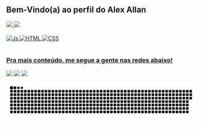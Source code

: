 ## Bem-Vindo(a) ao perfil do Alex Allan

<div>
  <a href="https://github.com/AllexAllan">
  <img height="180em" src="https://github-readme-stats.vercel.app/api?username=AllexAllan&show_icons=true&theme=dracula&include_all_commits=true&count_private=true"/>
  <img height="180em" src="https://github-readme-stats.vercel.app/api/top-langs/?username=AllexAllan&layout=compact&langs_count=6&theme=dracula"/>
</div>
<div style="display: inline_block"><br>
  <img align="center" alt="Js" height="30" width="90" src="https://img.shields.io/badge/JavaScript-F7DF1E?logo=javascript&logoColor=000&style=flat" >
  <img align="center" alt="HTML" height="30" width="90" src="https://img.shields.io/badge/HTML5-E34F26?logo=html5&logoColor=fff&style=flat">
  <img align="center" alt="CSS" height="30" width="90"  src="https://img.shields.io/badge/CSS3-1572B6?logo=css3&logoColor=fff&style=flat">
</div>
 
 <br>
 
  ### Pra mais conteúdo, me segue a gente nas redes abaixo!
 
<div> 
  <a href="https://www.frontendmentor.io/profile/AllexAllan" target="_blank"><img src="https://img.shields.io/badge/Frontend%20Mentor-3F54A3?logo=frontendmentor&logoColor=fff&style=plastic" target="_blank"></a>
  <a href="https://www.instagram.com/oalexallan/?hl=pt-br" target="_blank"><img src="https://img.shields.io/badge/Instagram-E4405F?logo=instagram&logoColor=fff&style=plastic" target="_blank"></a>
    <a href="https://www.linkedin.com/in/alex-allan-silveira-a1b327264/" target="_blank"><img src="https://img.shields.io/badge/LinkedIn-0A66C2?logo=linkedin&logoColor=fff&style=plastic" target="_blank"></a>

 
  ![Snake animation](https://github.com/AllexAllan/AllexAllan/blob/output/github-contribution-grid-snake.svg)

</div>
